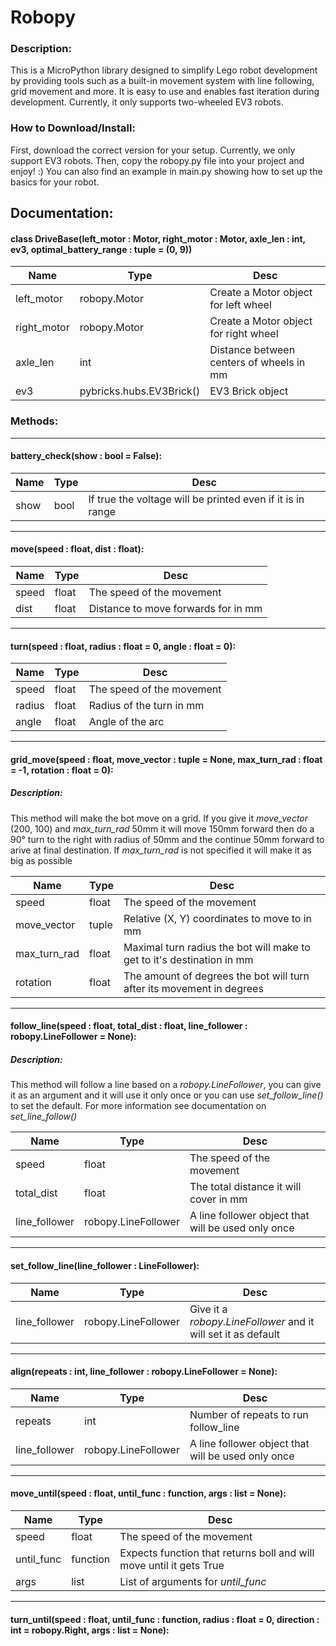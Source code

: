 # **Robopy**
### Description:
This is a MicroPython library designed to simplify Lego robot development by providing tools such as a built-in movement system with line following, grid movement and more.
It is easy to use and enables fast iteration during development. Currently, it only supports two-wheeled EV3 robots.

### How to Download/Install:
First, download the correct version for your setup. Currently, we only support EV3 robots.
Then, copy the robopy.py file into your project and enjoy! :)
You can also find an example in main.py showing how to set up the basics for your robot.

## Documentation:
#### class DriveBase(left_motor : Motor, right_motor : Motor, axle_len : int, ev3, optimal_battery_range : tuple = (0, 9))

| Name | Type | Desc |
|--|--|--|
| left_motor | robopy.Motor | Create a Motor object for left wheel |
| right_motor | robopy.Motor | Create a Motor object for right wheel |
| axle_len | int | Distance between centers of wheels in mm |
| ev3 | pybricks.hubs.EV3Brick() | EV3 Brick object |

### **Methods:**
---

#### battery_check(show : bool = False):

| Name | Type | Desc |
|--|--|--|
| show | bool | If true the voltage will be printed even if it is in range |

---

#### move(speed : float, dist : float):

| Name | Type | Desc |
|--|--|--|
| speed | float | The speed of the movement |
| dist | float | Distance to move forwards for in mm |

---

#### turn(speed : float, radius : float = 0, angle : float = 0):

| Name | Type | Desc |
|--|--|--|
| speed | float | The speed of the movement |
| radius | float | Radius of the turn in mm |
| angle | float | Angle of the arc |

---

#### grid_move(speed : float, move_vector : tuple = None, max_turn_rad : float = -1, rotation : float = 0):

##### Description:
This method will make the bot move on a grid. If you give it *move_vector* (200, 100) and *max_turn_rad* 50mm it will move 150mm forward then do a 90° turn to the right with radius of 50mm and the continue 50mm forward to arive at final destination. If *max_turn_rad* is not specified it will make it as big as possible

| Name | Type | Desc |
|--|--|--|
| speed | float | The speed of the movement |
| move_vector | tuple | Relative (X, Y) coordinates to move to in mm |
| max_turn_rad | float | Maximal turn radius the bot will make to get to it's destination in mm |
| rotation | float | The amount of degrees the bot will turn after its movement in degrees |

---

#### follow_line(speed : float, total_dist : float, line_follower : robopy.LineFollower = None):

##### Description:
This method will follow a line based on a *robopy.LineFollower*, you can give it as an argument and it will use it only once or you can use *set_follow_line()* to set the default. For more information see documentation on *set_line_follow()*

| Name | Type | Desc |
|--|--|--|
| speed | float | The speed of the movement |
| total_dist | float | The total distance it will cover in mm |
| line_follower | robopy.LineFollower | A line follower object that will be used only once |

---

#### set_follow_line(line_follower : LineFollower):

| Name | Type | Desc |
|--|--|--|
| line_follower | robopy.LineFollower | Give it a *robopy.LineFollower* and it will set it as default |

---

#### align(repeats : int, line_follower : robopy.LineFollower = None):

| Name | Type | Desc |
|--|--|--|
| repeats | int | Number of repeats to run follow_line |
| line_follower | robopy.LineFollower | A line follower object that will be used only once |

---

#### move_until(speed : float, until_func : function, args : list = None):

| Name | Type | Desc |
|--|--|--|
| speed | float | The speed of the movement |
| until_func | function | Expects function that returns boll and will move until it gets True |
| args | list | List of arguments for *until_func* |

---

#### turn_until(speed : float, until_func : function, radius : float = 0, direction : int = robopy.Right, args : list = None):
